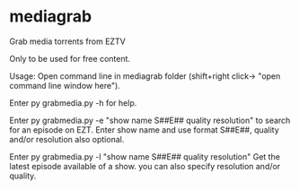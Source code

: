 # mediagrab
Grab media torrents from EZTV

Only to be used for free content.

Usage:
Open command line in mediagrab folder (shift+right click-> "open command line window here").

Enter py grabmedia.py -h for help.

Enter py grabmedia.py -e "show name S##E## quality resolution" to search for an episode on EZT. Enter show name and use format
S##E##, quality and/or resolution also optional.

Enter py grabmedia.py -l "show name S##E## quality resolution" Get the latest episode available of a show.
you can also specify resolution and/or quality.

  
